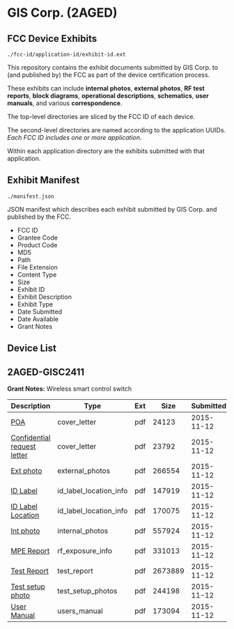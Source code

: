 # GIS Corp. (2AGED)
## FCC Device Exhibits

```
./fcc-id/application-id/exhibit-id.ext
```

This repository contains the exhibit documents submitted by GIS Corp. to (and published by) the FCC as part of the device certification process.

These exhibits can include **internal photos**, **external photos**, **RF test reports**, **block diagrams**, **operational descriptions**, **schematics**, **user manuals**, and various **correspondence**.

The top-level directories are sliced by the FCC ID of each device.

The second-level directories are named according to the application UUIDs. *Each FCC ID includes one or more application.*

Within each application directory are the exhibits submitted with that application. 

## Exhibit Manifest

```
./manifest.json
```

JSON manifest which describes each exhibit submitted by GIS Corp. and published by the FCC.

- FCC ID
- Grantee Code
- Product Code
- MD5
- Path
- File Extension
- Content Type
- Size
- Exhibit ID
- Exhibit Description
- Exhibit Type
- Date Submitted
- Date Available
- Grant Notes

## Device List
## 2AGED-GISC2411
**Grant Notes:** Wireless smart control switch

| Description | Type | Ext | Size | Submitted | Available |
| ----------- | ---- | --- | ---- | --------- | --------- |
| [POA](2AGED-GISC2411/73d1e7299f60417e37773278ff26925b/2810183.pdf) | cover_letter | pdf | 24123 | 2015-11-12 | 2015-11-12 |
| [Confidential request letter](2AGED-GISC2411/73d1e7299f60417e37773278ff26925b/2810184.pdf) | cover_letter | pdf | 23792 | 2015-11-12 | 2015-11-12 |
| [Ext photo](2AGED-GISC2411/73d1e7299f60417e37773278ff26925b/2810188.pdf) | external_photos | pdf | 266554 | 2015-11-12 | 2015-11-12 |
| [ID Label](2AGED-GISC2411/73d1e7299f60417e37773278ff26925b/2810190.pdf) | id_label_location_info | pdf | 147919 | 2015-11-12 | 2015-11-12 |
| [ID Label Location](2AGED-GISC2411/73d1e7299f60417e37773278ff26925b/2810191.pdf) | id_label_location_info | pdf | 170075 | 2015-11-12 | 2015-11-12 |
| [Int photo](2AGED-GISC2411/73d1e7299f60417e37773278ff26925b/2810189.pdf) | internal_photos | pdf | 557924 | 2015-11-12 | 2015-11-12 |
| [MPE Report](2AGED-GISC2411/73d1e7299f60417e37773278ff26925b/2810185.pdf) | rf_exposure_info | pdf | 331013 | 2015-11-12 | 2015-11-12 |
| [Test Report](2AGED-GISC2411/73d1e7299f60417e37773278ff26925b/2810186.pdf) | test_report | pdf | 2673889 | 2015-11-12 | 2015-11-12 |
| [Test setup photo](2AGED-GISC2411/73d1e7299f60417e37773278ff26925b/2810187.pdf) | test_setup_photos | pdf | 244198 | 2015-11-12 | 2015-11-12 |
| [User Manual](2AGED-GISC2411/73d1e7299f60417e37773278ff26925b/2810192.pdf) | users_manual | pdf | 173094 | 2015-11-12 | 2015-11-12 |
